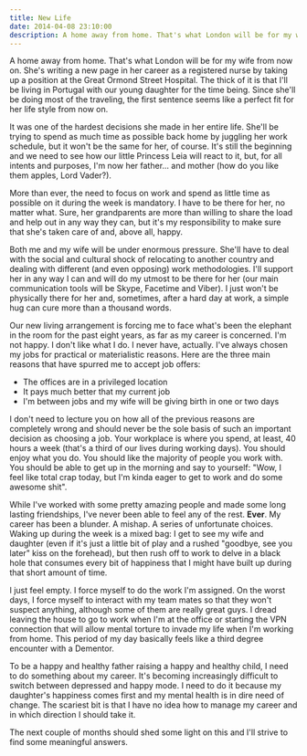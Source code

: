 ```yaml
---
title: New Life
date: 2014-04-08 23:10:00
description: A home away from home. That's what London will be for my wife from now on.
---
```


A home away from home. That's what London will be for my wife from now on. She's writing a new page in her career as a registered nurse by taking up a position at the Great Ormond Street Hospital. The thick of it is that I'll be living in Portugal with our young daughter for the time being. Since she'll be doing most of the traveling, the first sentence seems like a perfect fit for her life style from now on.

It was one of the hardest decisions she made in her entire life. She'll be trying to spend as much time as possible back home by juggling her work schedule, but it won't be the same for her, of course. It's still the beginning and we need to see how our little Princess Leia will react to it, but, for all intents and purposes, I'm now her father... and mother (how do you like them apples, Lord Vader?).

More than ever, the need to focus on work and spend as little time as possible on it during the week is mandatory. I have to be there for her, no matter what. Sure, her grandparents are more than willing to share the load and help out in any way they can, but it's my responsibility to make sure that she's taken care of and, above all, happy.

Both me and my wife will be under enormous pressure. She'll have to deal with the social and cultural shock of relocating to another country and dealing with different (and even opposing) work methodologies. I'll support her in any way I can and will do my utmost to be there for her (our main communication tools will be Skype, Facetime and Viber). I just won't be physically there for her and, sometimes, after a hard day at work, a simple hug can cure more than a thousand words.

Our new living arrangement is forcing me to face what's been the elephant in the room for the past eight years, as far as my career is concerned. I'm not happy. I don't like what I do. I never have, actually. I've always chosen my jobs for practical or materialistic reasons. Here are the three main reasons that have spurred me to accept job offers:

* The offices are in a privileged location
* It pays much better that my current job
* I'm between jobs and my wife will be giving birth in one or two days

I don't need to lecture you on how all of the previous reasons are completely wrong and should never be the sole basis of such an important decision as choosing a job. Your workplace is where you spend, at least, 40 hours a week (that's a third of our lives during working days). You should enjoy what you do. You should like the majority of people you work with. You should be able to get up in the morning and say to yourself: "Wow, I feel like total crap today, but I'm kinda eager to get to work and do some awesome shit".

While I've worked with some pretty amazing people and made some long lasting friendships, I've never been able to feel any of the rest. **Ever**. My career has been a blunder. A mishap. A series of unfortunate choices. Waking up during the week is a mixed bag: I get to see my wife and daughter (even if it's just a little bit of play and a rushed "goodbye, see you later" kiss on the forehead), but then rush off to work to delve in a black hole that consumes every bit of happiness that I might have built up during that short amount of time.

I just feel empty. I force myself to do the work I'm assigned. On the worst days, I force myself to interact with my team mates so that they won't suspect anything, although some of them are really great guys. I dread leaving the house to go to work when I'm at the office or starting the VPN connection that will allow mental torture to invade my life when I'm working from home. This period of my day basically feels like a third degree encounter with a Dementor.

To be a happy and healthy father raising a happy and healthy child, I need to do something about my career. It's becoming increasingly difficult to switch between depressed and happy mode. I need to do it because my daughter's happiness comes first and my mental health is in dire need of change. The scariest bit is that I have no idea how to manage my career and in which direction I should take it.

The next couple of months should shed some light on this and I'll strive to find some meaningful answers.
